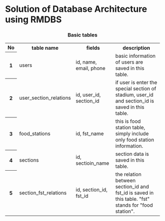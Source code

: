 # Solution of Database Architecture using RMDBS

<h3 align="center">Basic tables</h3>

<div align="center">
	<table>
		<tr>
			<th>No</th>
			<th>table name</th>
			<th>fields</th>
			<th>description</th>  
		</tr>
		<tr>
			<th>1</th>
			<td>users</td>
			<td>id, name, email, phone</td>
			<td>basic information of users are saved in this table.</td>  
		</tr>
		<tr>
			<th>2</th>
			<td>user_section_relations</td>
			<td>id, user_id, section_id</td>
			<td>if user is enter the special section of stadium, user_id and section_id is saved in this table.</td>  
		</tr>
		<tr>
			<th>3</th>
			<td>food_stations</td>
			<td>id, fst_name</td>
			<td>this is food station table, simply include only food station information.</td>  
		</tr>
		<tr>
			<th>4</th>
			<td>sections</td>
			<td>id, sectioin_name</td>
			<td>section data is saved in this table.</td>  
		</tr>
		<tr>
			<th>5</th>
			<td>section_fst_relations</td>
			<td>id, section_id, fst_id</td>
			<td>the relation between section_id and fst_id is saved in this table. "fst" stands for "food station".</td>  
		</tr>
	</table>
</div>
